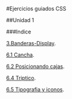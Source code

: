 #Ejercicios guiados CSS

##Unidad 1

###Indice
 
[3.Banderas-Display](https://estephanyc.github.io/Ejercicios-Guiados-CSS/Unidad%201/3.e.l-Banderas-display/index.html).

[6.1 Cancha](https://estephanyc.github.io/Ejercicios-Guiados-CSS/Unidad%201/6.1-Cancha/index.html).

[6.2 Posicionando cajas](https://estephanyc.github.io/Ejercicios-Guiados-CSS/Unidad%201/6.2.Posicionando%20cajas/index.html).

[6.4 Triptico](https://estephanyc.github.io/Ejercicios-Guiados-CSS/Unidad%201/6.4.%20Triptico/index.html).

[6.5 Tipografia y iconos](https://estephanyc.github.io/Ejercicios-Guiados-CSS/Unidad%201/6.5%20Tipografia%20y%20iconos/index.html).

